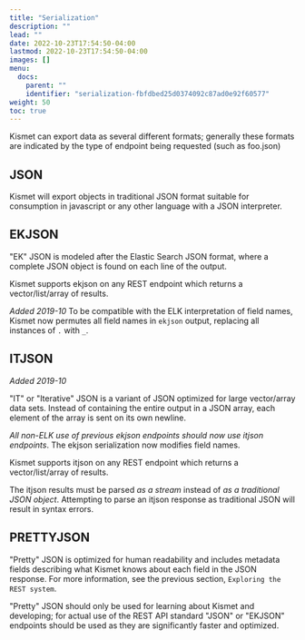```yaml
---
title: "Serialization"
description: ""
lead: ""
date: 2022-10-23T17:54:50-04:00
lastmod: 2022-10-23T17:54:50-04:00
images: []
menu:
  docs:
    parent: ""
    identifier: "serialization-fbfdbed25d0374092c87ad0e92f60577"
weight: 50
toc: true
---
```


Kismet can export data as several different formats; generally these formats are indicated by the type of endpoint being requested (such as foo.json)

## JSON

Kismet will export objects in traditional JSON format suitable for consumption in javascript or any other language with a JSON interpreter.

## EKJSON

"EK" JSON is modeled after the Elastic Search JSON format, where a complete JSON object is found on each line of the output.

Kismet supports ekjson on any REST endpoint which returns a vector/list/array of results.  

*Added 2019-10*
To be compatible with the ELK interpretation of field names, Kismet now permutes all field names in `ekjson` output, replacing all instances of `.` with `_`.

## ITJSON

*Added 2019-10*

"IT" or "Iterative" JSON is a variant of JSON optimized for large vector/array data sets.  Instead of containing the entire output in a JSON array, each element of the array is sent on its own newline.

*All non-ELK use of previous ekjson endpoints should now use itjson endpoints*.  The ekjson serialization now modifies field names.

Kismet supports itjson on any REST endpoint which returns a vector/list/array of results.

The itjson results must be parsed *as a stream* instead of *as a traditional JSON object*.  Attempting to parse an itjson response as traditional JSON will result in syntax errors.

## PRETTYJSON

"Pretty" JSON is optimized for human readability and includes metadata fields describing what Kismet knows about each field in the JSON response.  For more information, see the previous section, `Exploring the REST system`.

"Pretty" JSON should only be used for learning about Kismet and developing; for actual use of the REST API standard "JSON" or "EKJSON" endpoints should be used as they are significantly faster and optimized.
